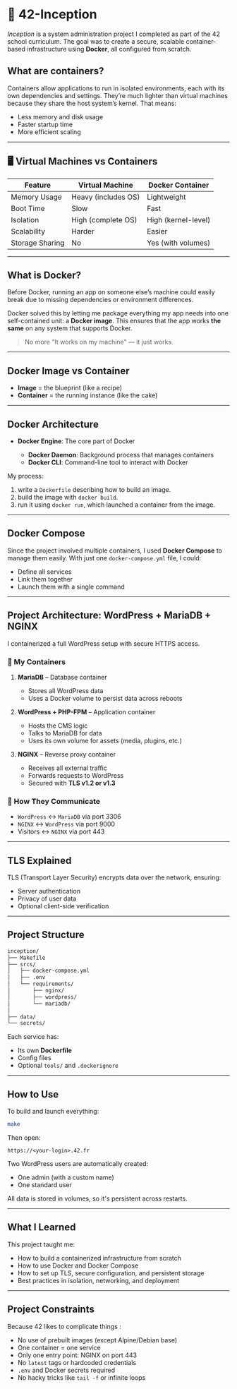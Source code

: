 # 🐳 42-Inception

*Inception* is a system administration project I completed as part of the 42 school curriculum. The goal was to create a secure, scalable container-based infrastructure using **Docker**, all configured from scratch.

## What are containers?

Containers allow applications to run in isolated environments, each with its own dependencies and settings. They’re much lighter than virtual machines because they share the host system’s kernel. That means:

* Less memory and disk usage
* Faster startup time
* More efficient scaling

---

## 🖥️ Virtual Machines vs Containers

| Feature         | Virtual Machine     | Docker Container    |
| --------------- | ------------------- | ------------------- |
| Memory Usage    | Heavy (includes OS) | Lightweight         |
| Boot Time       | Slow                | Fast                |
| Isolation       | High (complete OS)  | High (kernel-level) |
| Scalability     | Harder              | Easier              |
| Storage Sharing | No                  | Yes (with volumes)  |

---

## What is Docker?

Before Docker, running an app on someone else’s machine could easily break due to missing dependencies or environment differences.

Docker solved this by letting me package everything my app needs into one self-contained unit: a **Docker image**. This ensures that the app works **the same** on any system that supports Docker.

> No more "It works on my machine" — it just works.

---

## Docker Image vs Container

* **Image** = the blueprint (like a recipe)
* **Container** = the running instance (like the cake)

---

## Docker Architecture

* **Docker Engine**: The core part of Docker

  * **Docker Daemon**: Background process that manages containers
  * **Docker CLI**: Command-line tool to interact with Docker

My process:

1. write a `Dockerfile` describing how to build an image.
2. build the image with `docker build`.
3. run it using `docker run`, which launched a container from the image.

---

## Docker Compose

Since the project involved multiple containers, I used **Docker Compose** to manage them easily. With just one `docker-compose.yml` file, I could:

* Define all services
* Link them together
* Launch them with a single command

---

## Project Architecture: WordPress + MariaDB + NGINX

I containerized a full WordPress setup with secure HTTPS access.

### 🧱 My Containers

1. **MariaDB** – Database container

   * Stores all WordPress data
   * Uses a Docker volume to persist data across reboots

2. **WordPress + PHP-FPM** – Application container

   * Hosts the CMS logic
   * Talks to MariaDB for data
   * Uses its own volume for assets (media, plugins, etc.)

3. **NGINX** – Reverse proxy container

   * Receives all external traffic
   * Forwards requests to WordPress
   * Secured with **TLS v1.2 or v1.3**

### 📡 How They Communicate

* `WordPress` ↔️ `MariaDB` via port 3306
* `NGINX` ↔️ `WordPress` via port 9000
* Visitors ↔️ `NGINX` via port 443

---

## TLS Explained

TLS (Transport Layer Security) encrypts data over the network, ensuring:

* Server authentication
* Privacy of user data
* Optional client-side verification

---

## Project Structure

```bash
inception/
├── Makefile
├── srcs/
│   ├── docker-compose.yml
│   ├── .env
│   └── requirements/
│       ├── nginx/
│       ├── wordpress/
│       └── mariadb/
│
├── data/
└── secrets/
```

Each service has:

* Its own **Dockerfile**
* Config files
* Optional `tools/` and `.dockerignore`

---

## How to Use

To build and launch everything:

```bash
make
```

Then open:

```
https://<your-login>.42.fr
```

Two WordPress users are automatically created:

* One admin (with a custom name)
* One standard user

All data is stored in volumes, so it's persistent across restarts.

---

## What I Learned

This project taught me:

* How to build a containerized infrastructure from scratch
* How to use Docker and Docker Compose
* How to set up TLS, secure configuration, and persistent storage
* Best practices in isolation, networking, and deployment

---

## Project Constraints

Because 42 likes to complicate things : 

* No use of prebuilt images (except Alpine/Debian base)
* One container = one service
* Only one entry point: NGINX on port 443
* No `latest` tags or hardcoded credentials
* `.env` and Docker secrets required
* No hacky tricks like `tail -f` or infinite loops
